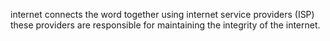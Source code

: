 internet connects the word together using internet service providers (ISP) these providers are responsible for maintaining the integrity of the internet. 